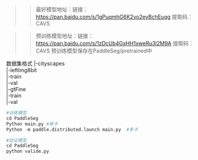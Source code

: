 >> 最好模型地址：链接：https://pan.baidu.com/s/1gPuqmhG6K2vo2eyBchEuqg 提取码：CAVS 

>> 预训练模型地址：链接：https://pan.baidu.com/s/1zDcUb4GxHH1xweRu3l2M9A 提取码：CAVS 
>> 预训练模型保存在PaddleSeg/pretrained中


数据集格式 
|-cityscapes    
    |-leftImg8bit     
      |-train     
      |-val    
    |-gtFine    
      |-train    
      |-val   
      
  ~~~Python
  #训练模型
  cd PaddleSeg
  Python main.py #单卡
  Python -m paddle.distributed.launch main.py  #多卡
  
  #验证模型
  cd PaddleSeg
  python valide.py
  ~~~
